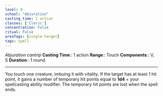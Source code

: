 ```yaml
---
level: 0
school: "Abjuration"
casting_time: 1 action
classes: ['Cleric']
concentration: False
ritual: False
areaTags: [single-target]
tags: spell
---
```


_Abjuration cantrip_
**Casting Time**:: 1 action
**Range**:: Touch
**Components**:: V, S
**Duration**:: 1 round

---

You touch one creature, imbuing it with vitality. If the target has at least 1 hit point, it gains a number of temporary hit points equal to **1d4** + your spellcasting ability modifier. The temporary hit points are lost when the spell ends.



